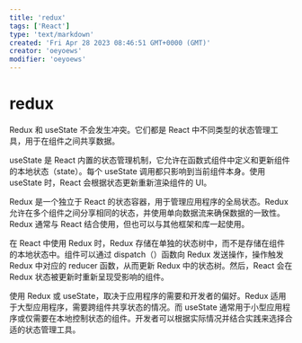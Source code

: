 ```yaml
---
title: 'redux'
tags: ['React']
type: 'text/markdown'
created: 'Fri Apr 28 2023 08:46:51 GMT+0000 (GMT)'
creator: 'oeyoews'
modifier: 'oeyoews'
---
```


# redux

Redux 和 useState 不会发生冲突。它们都是 React 中不同类型的状态管理工具，用于在组件之间共享数据。

useState 是 React 内置的状态管理机制，它允许在函数式组件中定义和更新组件的本地状态（state）。每个 useState 调用都只影响到当前组件本身。使用 useState 时，React 会根据状态更新重新渲染组件的 UI。

Redux 是一个独立于 React 的状态容器，用于管理应用程序的全局状态。Redux 允许在多个组件之间分享相同的状态，并使用单向数据流来确保数据的一致性。Redux 通常与 React 结合使用，但也可以与其他框架和库一起使用。

在 React 中使用 Redux 时，Redux 存储在单独的状态树中，而不是存储在组件的本地状态中。组件可以通过 dispatch（）函数向 Redux 发送操作，操作触发 Redux 中对应的 reducer 函数，从而更新 Redux 中的状态树。然后，React 会在 Redux 状态被更新时重新呈现受影响的组件。

使用 Redux 或 useState，取决于应用程序的需要和开发者的偏好。Redux 适用于大型应用程序，需要跨组件共享状态的情况。而 useState 通常用于小型应用程序或仅需要在本地控制状态的组件。开发者可以根据实际情况并结合实践来选择合适的状态管理工具。

